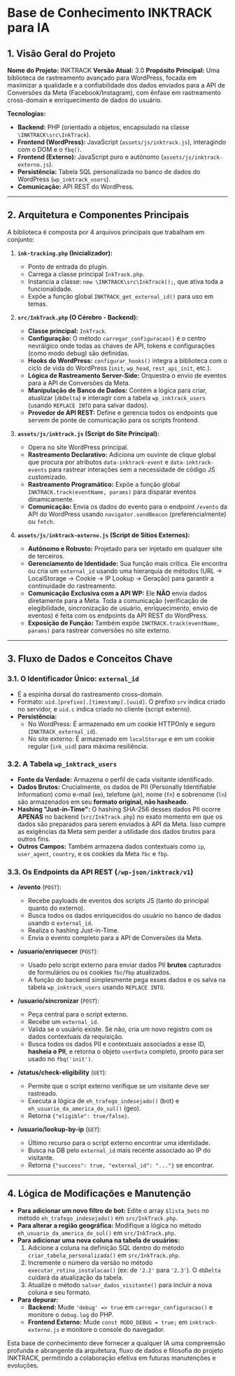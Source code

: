 # Base de Conhecimento INKTRACK para IA

## 1. Visão Geral do Projeto

**Nome do Projeto:** INKTRACK
**Versão Atual:** 3.0
**Propósito Principal:** Uma biblioteca de rastreamento avançado para WordPress, focada em maximizar a qualidade e a confiabilidade dos dados enviados para a API de Conversões da Meta (Facebook/Instagram), com ênfase em rastreamento cross-domain e enriquecimento de dados do usuário.

**Tecnologias:**
*   **Backend:** PHP (orientado a objetos, encapsulado na classe `\INKTRACK\src\InkTrack`).
*   **Frontend (WordPress):** JavaScript (`assets/js/inktrack.js`), interagindo com o DOM e o `fbq()`.
*   **Frontend (Externo):** JavaScript puro e autônomo (`assets/js/inktrack-externo.js`).
*   **Persistência:** Tabela SQL personalizada no banco de dados do WordPress (`wp_inktrack_users`).
*   **Comunicação:** API REST do WordPress.

---

## 2. Arquitetura e Componentes Principais

A biblioteca é composta por 4 arquivos principais que trabalham em conjunto:

1.  **`ink-tracking.php` (Inicializador):**
    *   Ponto de entrada do plugin.
    *   Carrega a classe principal `InkTrack.php`.
    *   Instancia a classe: `new \INKTRACK\src\InkTrack();`, que ativa toda a funcionalidade.
    *   Expõe a função global `INKTRACK_get_external_id()` para uso em temas.

2.  **`src/InkTrack.php` (O Cérebro - Backend):**
    *   **Classe principal:** `InkTrack`.
    *   **Configuração:** O método `carregar_configuracao()` é o centro nevrálgico onde todas as chaves de API, tokens e configurações (como modo debug) são definidas.
    *   **Hooks do WordPress:** `configurar_hooks()` integra a biblioteca com o ciclo de vida do WordPress (`init`, `wp_head`, `rest_api_init`, etc.).
    *   **Lógica de Rastreamento Server-Side:** Orquestra o envio de eventos para a API de Conversões da Meta.
    *   **Manipulação de Banco de Dados:** Contém a lógica para criar, atualizar (`dbDelta`) e interagir com a tabela `wp_inktrack_users` (usando `REPLACE INTO` para salvar dados).
    *   **Provedor de API REST:** Define e gerencia todos os endpoints que servem de ponte de comunicação para os scripts frontend.

3.  **`assets/js/inktrack.js` (Script do Site Principal):**
    *   Opera no site WordPress principal.
    *   **Rastreamento Declarativo:** Adiciona um ouvinte de clique global que procura por atributos `data-inktrack-event` e `data-inktrack-events` para rastrear interações sem a necessidade de código JS customizado.
    *   **Rastreamento Programático:** Expõe a função global `INKTRACK.track(eventName, params)` para disparar eventos dinamicamente.
    *   **Comunicação:** Envia os dados do evento para o endpoint `/evento` da API do WordPress usando `navigator.sendBeacon` (preferencialmente) ou `fetch`.

4.  **`assets/js/inktrack-externo.js` (Script de Sítios Externos):**
    *   **Autônomo e Robusto:** Projetado para ser injetado em qualquer site de terceiros.
    *   **Gerenciamento de Identidade:** Sua função mais crítica. Ele encontra ou cria um `external_id` usando uma hierarquia de métodos (URL -> LocalStorage -> Cookie -> IP Lookup -> Geração) para garantir a continuidade do rastreamento.
    *   **Comunicação Exclusiva com a API WP:** Ele **NÃO** envia dados diretamente para a Meta. Toda a comunicação (verificação de elegibilidade, sincronização de usuário, enriquecimento, envio de eventos) é feita com os endpoints da API REST do WordPress.
    *   **Exposição de Função:** Também expõe `INKTRACK.track(eventName, params)` para rastrear conversões no site externo.

---

## 3. Fluxo de Dados e Conceitos Chave

### 3.1. O Identificador Único: `external_id`

*   É a espinha dorsal do rastreamento cross-domain.
*   Formato: `uid.[prefixo].[timestamp].[uuid]`. O prefixo `srv` indica criado no servidor, e `uid.c` indica criado no cliente (script externo).
*   **Persistência:**
    *   No WordPress: É armazenado em um cookie HTTPOnly e seguro (`INKTRACK_external_id`).
    *   No site externo: É armazenado em `localStorage` e em um cookie regular (`ink_uid`) para máxima resiliência.

### 3.2. A Tabela `wp_inktrack_users`

*   **Fonte da Verdade:** Armazena o perfil de cada visitante identificado.
*   **Dados Brutos:** Crucialmente, os dados de PII (Personally Identifiable Information) como e-mail (`em`), telefone (`ph`), nome (`fn`) e sobrenome (`ln`) são armazenados em seu **formato original, não hasheado**.
*   **Hashing "Just-in-Time":** O hashing SHA-256 desses dados PII ocorre **APENAS** no backend (`src/InkTrack.php`) no exato momento em que os dados são preparados para serem enviados à API da Meta. Isso cumpre as exigências da Meta sem perder a utilidade dos dados brutos para outros fins.
*   **Outros Campos:** Também armazena dados contextuais como `ip`, `user_agent`, `country`, e os cookies da Meta `fbc` e `fbp`.

### 3.3. Os Endpoints da API REST (`/wp-json/inktrack/v1`)

*   **/evento** (`POST`):
    *   Recebe payloads de eventos dos scripts JS (tanto do principal quanto do externo).
    *   Busca todos os dados enriquecidos do usuário no banco de dados usando o `external_id`.
    *   Realiza o hashing Just-in-Time.
    *   Envia o evento completo para a API de Conversões da Meta.

*   **/usuario/enriquecer** (`POST`):
    *   Usado pelo script externo para enviar dados PII **brutos** capturados de formulários ou os cookies `fbc`/`fbp` atualizados.
    *   A função do backend simplesmente pega esses dados e os salva na tabela `wp_inktrack_users` usando `REPLACE INTO`.

*   **/usuario/sincronizar** (`POST`):
    *   Peça central para o script externo.
    *   Recebe um `external_id`.
    *   Valida se o usuário existe. Se não, cria um novo registro com os dados contextuais da requisição.
    *   Busca todos os dados PII e contextuais associados a esse ID, **hasheia o PII**, e retorna o objeto `userData` completo, pronto para ser usado no `fbq('init')`.

*   **/status/check-eligibility** (`GET`):
    *   Permite que o script externo verifique se um visitante deve ser rastreado.
    *   Executa a lógica de `eh_trafego_indesejado()` (bot) e `eh_usuario_da_america_do_sul()` (geo).
    *   Retorna `{"eligible": true/false}`.

*   **/usuario/lookup-by-ip** (`GET`):
    *   Último recurso para o script externo encontrar uma identidade.
    *   Busca na DB pelo `external_id` mais recente associado ao IP do visitante.
    *   Retorna `{"success": true, "external_id": "..."}` se encontrar.

---

## 4. Lógica de Modificações e Manutenção

*   **Para adicionar um novo filtro de bot:** Edite o array `$lista_bots` no método `eh_trafego_indesejado()` em `src/InkTrack.php`.
*   **Para alterar a região geográfica:** Modifique a lógica no método `eh_usuario_da_america_do_sul()` em `src/InkTrack.php`.
*   **Para adicionar uma nova coluna na tabela de usuários:**
    1.  Adicione a coluna na definição SQL dentro do método `criar_tabela_personalizada()` em `src/InkTrack.php`.
    2.  Incremente o número da versão no método `executar_rotina_instalacao()` (ex: de `'2.2'` para `'2.3'`). O `dbDelta` cuidará da atualização da tabela.
    3.  Atualize o método `salvar_dados_visitante()` para incluir a nova coluna e seu formato.
*   **Para depurar:**
    *   **Backend:** Mude `'debug' => true` em `carregar_configuracao()` e monitore o `debug.log` do PHP.
    *   **Frontend Externo:** Mude `const MODO_DEBUG = true;` em `inktrack-externo.js` e monitore o console do navegador.

Esta base de conhecimento deve fornecer a qualquer IA uma compreensão profunda e abrangente da arquitetura, fluxo de dados e filosofia do projeto INKTRACK, permitindo a colaboração efetiva em futuras manutenções e evoluções.
